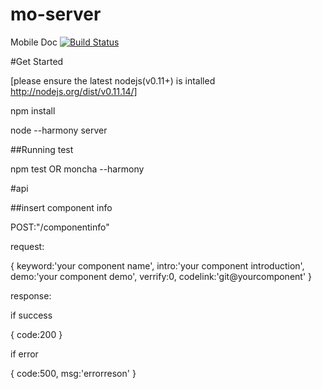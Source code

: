 mo-server
=========
Mobile Doc
[![Build Status](https://travis-ci.org/mo-doc/mo-server-koa.svg?branch=master)](https://travis-ci.org/mo-doc/mo-server-koa)


#Get Started

[please ensure the latest nodejs(v0.11+) is intalled
http://nodejs.org/dist/v0.11.14/]

npm install

node --harmony server

##Running test

npm test OR  moncha --harmony

#api

##insert component info

  POST:"/componentinfo"
  
  request:
  
  {
      keyword:'your component name',
      intro:'your component introduction',
      demo:'your component demo',
      verrify:0,
      codelink:'git@yourcomponent'
  }
  
  response:
  
  if success
  
  {
      code:200
  }
  
  if error
  
  { 
      code:500,
      msg:'errorreson'
  }
